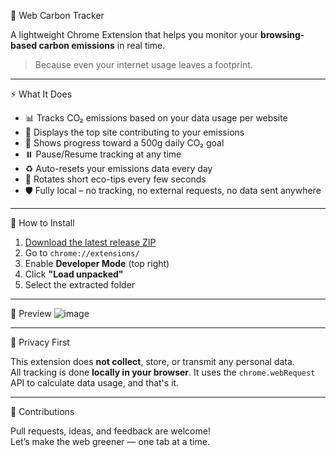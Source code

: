 🌿 Web Carbon Tracker

A lightweight Chrome Extension that helps you monitor your **browsing-based carbon emissions** in real time.

> Because even your internet usage leaves a footprint.

-----

⚡ What It Does

- 📊 Tracks CO₂ emissions based on your data usage per website
- 🧭 Displays the top site contributing to your emissions
- 🎯 Shows progress toward a 500g daily CO₂ goal
- ⏸️ Pause/Resume tracking at any time
- ♻️ Auto-resets your emissions data every day
- 🌱 Rotates short eco-tips every few seconds
- 🛡️ Fully local – no tracking, no external requests, no data sent anywhere

------

🔧 How to Install

1. [Download the latest release ZIP]([https://github.com/yourusername/web-carbon-tracker/releases](https://github.com/harshkumar0461/Web-Carbon-Tracker/releases/tag/v1.0.0))
2. Go to `chrome://extensions/`
3. Enable **Developer Mode** (top right)
4. Click **"Load unpacked"**
5. Select the extracted folder

---

📸 Preview
![image](https://github.com/user-attachments/assets/9f42d11b-6284-46a0-a61f-479535e3902c)

---

🚫 Privacy First

This extension does **not collect**, store, or transmit any personal data.  
All tracking is done **locally in your browser**. It uses the `chrome.webRequest` API to calculate data usage, and that's it.

---

🤝 Contributions

Pull requests, ideas, and feedback are welcome!  
Let’s make the web greener — one tab at a time.



